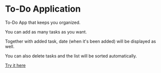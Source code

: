 # To-Do Application

To-Do App that keeps you organized. 

You can add as many tasks as you want.

Together with added task, date (when it's been added) will be displayed as well.

You can also delete tasks and the list will be sorted automatically.

[Try it here](https://staog.github.io/to-do-app/)
